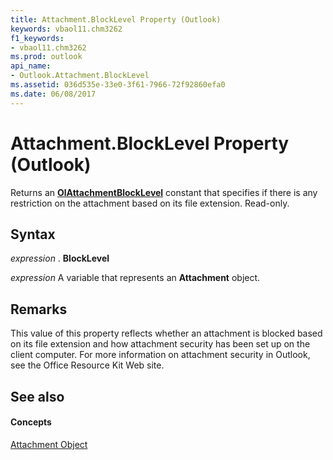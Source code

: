 ```yaml
---
title: Attachment.BlockLevel Property (Outlook)
keywords: vbaol11.chm3262
f1_keywords:
- vbaol11.chm3262
ms.prod: outlook
api_name:
- Outlook.Attachment.BlockLevel
ms.assetid: 036d535e-33e0-3f61-7966-72f92860efa0
ms.date: 06/08/2017
---
```



# Attachment.BlockLevel Property (Outlook)

Returns an **[OlAttachmentBlockLevel](olattachmentblocklevel-enumeration-outlook.md)** constant that specifies if there is any restriction on the attachment based on its file extension. Read-only.


## Syntax

 _expression_ . **BlockLevel**

 _expression_ A variable that represents an **Attachment** object.


## Remarks

This value of this property reflects whether an attachment is blocked based on its file extension and how attachment security has been set up on the client computer. For more information on attachment security in Outlook, see the Office Resource Kit Web site.


## See also


#### Concepts


[Attachment Object](attachment-object-outlook.md)

